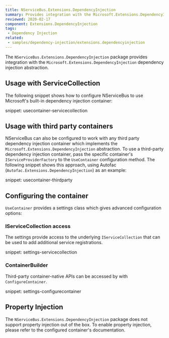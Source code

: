 ```yaml
---
title: NServiceBus.Extensions.DependencyInjection
summary: Provides integration with the Microsoft.Extensions.DependencyInjection abstraction.
reviewed: 2020-02-17
component: Extensions.DependencyInjection
tags:
 - Dependency Injection
related:
 - samples/dependency-injection/extensions.dependencyinjection
---
```


The `NServiceBus.Extensions.DependencyInjection` package provides integration with the `Microsoft.Extensions.DependencyInjection` dependency injection abstraction.


## Usage with ServiceCollection

The following snippet shows how to configure NServiceBus to use Microsoft's built-in dependency injection container:

snippet: usecontainer-servicecollection


## Usage with third party containers

NServiceBus can also be configured to work with any third party dependency injection container which implements the `Microsoft.Extensions.DependencyInjection` abstraction. To use a third-party dependency injection container, pass the specific container's `IServiceProviderFactory` to the `UseContainer` configuration method. The following snippet shows this approach, using Autofac (`Autofac.Extensions.DependencyInjection`) as an example:

snippet: usecontainer-thirdparty


## Configuring the container

`UseContainer` provides a settings class which gives advanced configuration options:


### IServiceCollection access

The settings provide access to the underlying `IServiceCollection` that can be used to add additional service registrations.

snippet: settings-servicecollection


### ContainerBuilder

Third-party container-native APIs can be accessed by with `ConfigureContainer`.

snippet: settings-configurecontainer


## Property Injection

The `NServiceBus.Extensions.DependencyInjection` package does not support property injection out of the box. To enable property injection, please refer to the configured container's documentation.
